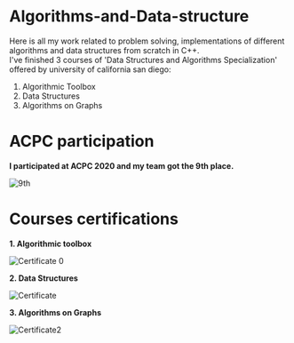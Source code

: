 # Algorithms-and-Data-structure
Here is all my work related to problem solving, implementations of different algorithms and data structures from scratch in C++.\
I've finished 3 courses of 'Data Structures and Algorithms Specialization' offered by university of california san diego:
1. Algorithmic Toolbox
2. Data Structures
3. Algorithms on Graphs
# ACPC participation
**I participated at ACPC 2020 and my team got the 9th place.**

![9th](https://user-images.githubusercontent.com/47945674/115971990-244c2680-a54c-11eb-8f08-452ae543ce61.png)

# Courses certifications
**1. Algorithmic toolbox**

![Certificate 0](https://user-images.githubusercontent.com/47945674/115971879-5f9a2580-a54b-11eb-9b8c-5b09c4f7d03d.png)

**2. Data Structures**

![Certificate](https://user-images.githubusercontent.com/47945674/115971931-b30c7380-a54b-11eb-8542-7caaed16ba8c.png)

**3. Algorithms on Graphs**

![Certificate2](https://user-images.githubusercontent.com/47945674/115971937-bd2e7200-a54b-11eb-9acf-7e8307bb6ca6.png)

